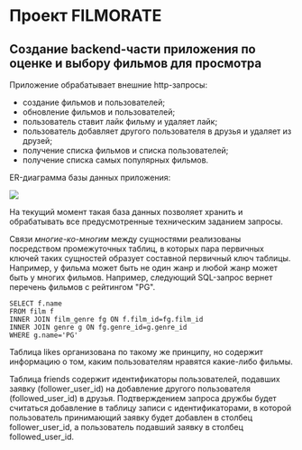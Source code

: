# Проект FILMORATE
## Создание backend-части приложения по оценке и выбору фильмов для просмотра

Приложение обрабатывает внешние http-запросы:
* создание фильмов и пользователей;
* обновление фильмов и пользователей;
* пользователь ставит лайк фильму и удаляет лайк;
* пользователь добавляет другого пользователя в друзья и удаляет из друзей;
* получение списка фильмов и списка пользователей;
* получение списка самых популярных фильмов.

ER-диаграмма базы данных приложения:

![](src/main/resources/DВ.png)

На текущий момент такая база данных позволяет хранить и обрабатывать все предусмотренные техническим заданием запросы.

Связи *многие-ко-многим* между сущностями реализованы посредством промежуточных таблиц,
в которых пара первичных ключей таких сущностей образует составной первичный ключ таблицы.
Например, у фильма может быть не один жанр и любой жанр может быть у многих фильмов.
Например, следующий SQL-запрос вернет перечень фильмов с рейтингом "PG".
```
SELECT f.name
FROM film f
INNER JOIN film_genre fg ON f.film_id=fg.film_id
INNER JOIN genre g ON fg.genre_id=g.genre_id
WHERE g.name='PG'
```

Таблица likes организована по такому же принципу, но содержит информацию о том, каким пользователям
нравятся какие-либо фильмы.

Таблица friends содержит идентификаторы пользователей, подавших заявку (follower_user_id) на добавление другого
пользователя (followed_user_id) в друзья. Подтверждением запроса дружбы будет считаться добавление в таблицу записи
с идентификаторами, в которой пользователь принимающий заявку будет добавлен в столбец follower_user_id, а пользователь
подавший заявку в столбец followed_user_id.